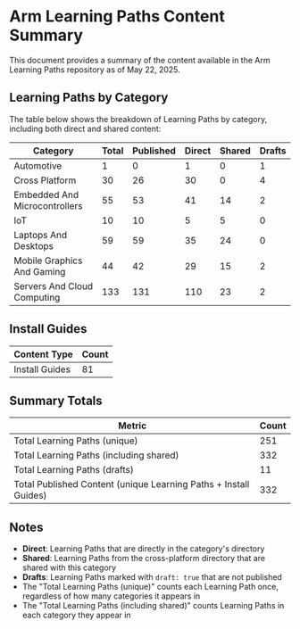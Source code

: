 # Arm Learning Paths Content Summary

This document provides a summary of the content available in the Arm Learning Paths repository as of May 22, 2025.

## Learning Paths by Category

The table below shows the breakdown of Learning Paths by category, including both direct and shared content:

| Category | Total | Published | Direct | Shared | Drafts |
|----------|-------|-----------|--------|--------|--------|
| Automotive | 1 | 0 | 1 | 0 | 1 |
| Cross Platform | 30 | 26 | 30 | 0 | 4 |
| Embedded And Microcontrollers | 55 | 53 | 41 | 14 | 2 |
| IoT | 10 | 10 | 5 | 5 | 0 |
| Laptops And Desktops | 59 | 59 | 35 | 24 | 0 |
| Mobile Graphics And Gaming | 44 | 42 | 29 | 15 | 2 |
| Servers And Cloud Computing | 133 | 131 | 110 | 23 | 2 |

## Install Guides

| Content Type | Count |
|--------------|-------|
| Install Guides | 81 |

## Summary Totals

| Metric | Count |
|--------|-------|
| Total Learning Paths (unique) | 251 |
| Total Learning Paths (including shared) | 332 |
| Total Learning Paths (drafts) | 11 |
| Total Published Content (unique Learning Paths + Install Guides) | 332 |

## Notes

- **Direct**: Learning Paths that are directly in the category's directory
- **Shared**: Learning Paths from the cross-platform directory that are shared with this category
- **Drafts**: Learning Paths marked with `draft: true` that are not published
- The "Total Learning Paths (unique)" counts each Learning Path once, regardless of how many categories it appears in
- The "Total Learning Paths (including shared)" counts Learning Paths in each category they appear in
